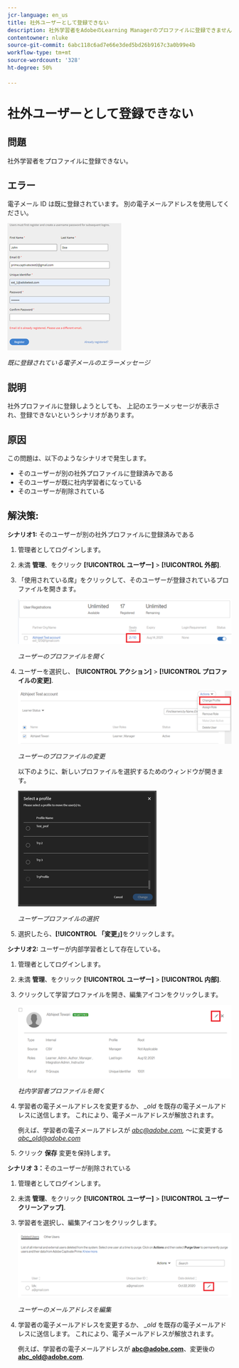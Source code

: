 ```yaml
---
jcr-language: en_us
title: 社外ユーザーとして登録できない
description: 社外学習者をAdobeのLearning Managerのプロファイルに登録できません。
contentowner: nluke
source-git-commit: 6abc118c6ad7e66e3ded5bd26b9167c3a0b99e4b
workflow-type: tm+mt
source-wordcount: '328'
ht-degree: 50%

---
```




# 社外ユーザーとして登録できない

## 問題

社外学習者をプロファイルに登録できない。

## エラー

電子メール ID は既に登録されています。 別の電子メールアドレスを使用してください。

![](assets/cp-register-profile.png)

*既に登録されている電子メールのエラーメッセージ*

## 説明

社外プロファイルに登録しようとしても、 上記のエラーメッセージが表示され、登録できないというシナリオがあります。

## 原因

この問題は、以下のようなシナリオで発生します。

* そのユーザーが別の社外プロファイルに登録済みである
* そのユーザーが既に社内学習者になっている
* そのユーザーが削除されている

## 解決策:

**シナリオ1:** そのユーザーが別の社外プロファイルに登録済みである

1. 管理者としてログインします。
1. 未満 **管理**、をクリック **[!UICONTROL ユーザー]** > **[!UICONTROL 外部]**.
1. 「使用されている席」をクリックして、そのユーザーが登録されているプロファイルを開きます。

   ![](assets/cp-seats-used.png)

   *ユーザーのプロファイルを開く*

1. ユーザーを選択し、 **[!UICONTROL アクション]** > **[!UICONTROL プロファイルの変更]**.

   ![](assets/cp-change-profile.png)

   *ユーザーのプロファイルの変更*

   以下のように、新しいプロファイルを選択するためのウィンドウが開きます。

   ![](assets/cp-select-profiles.png)

   *ユーザープロファイルの選択*

1. 選択したら、**[!UICONTROL 「変更」]**&#x200B;をクリックします。

**シナリオ2:** ユーザーが内部学習者として存在している。

1. 管理者としてログインします。
1. 未満 **管理**、をクリック **[!UICONTROL ユーザー]** > **[!UICONTROL 内部]**.
1. クリックして学習プロファイルを開き、編集アイコンをクリックします。

   ![](assets/cp-internal-learner.png)

   *社内学習者プロファイルを開く*

1. 学習者の電子メールアドレスを変更するか、 *_old* を既存の電子メールアドレスに送信します。 これにより、電子メールアドレスが解放されます。

   例えば、学習者の電子メールアドレスが *<abc@adobe.com>,* ～に変更する *<abc_old@adobe.com>*

1. クリック **保存** 変更を保持します。

**シナリオ 3：**&#x200B;そのユーザーが削除されている

1. 管理者としてログインします。
1. 未満 **管理**、をクリック **[!UICONTROL ユーザー]** > **[!UICONTROL ユーザークリーンアップ]**.
1. 学習者を選択し、編集アイコンをクリックします。

   ![](assets/cp-deleted-learner.png)

   *ユーザーのメールアドレスを編集*

1. 学習者の電子メールアドレスを変更するか、 *_old* を既存の電子メールアドレスに送信します。 これにより、電子メールアドレスが解放されます。

   例えば、学習者の電子メールアドレスが **<abc@adobe.com>**、変更後の **<abc_old@adobe.com>**.
